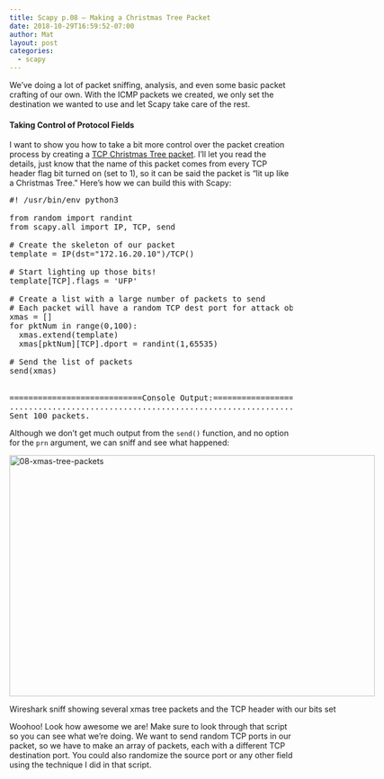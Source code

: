```yaml
---
title: Scapy p.08 – Making a Christmas Tree Packet
date: 2018-10-29T16:59:52-07:00
author: Mat
layout: post
categories:
  - scapy
---
```

We&#8217;ve doing a lot of packet sniffing, analysis, and even some basic packet crafting of our own. With the ICMP packets we created, we only set the destination we wanted to use and let Scapy take care of the rest.

#### Taking Control of Protocol Fields

I want to show you how to take a bit more control over the packet creation process by creating a [TCP Christmas Tree packet](http://en.wikipedia.org/wiki/Christmas_tree_packet). I&#8217;ll let you read the details, just know that the name of this packet comes from every TCP header flag bit turned on (set to 1), so it can be said the packet is &#8220;lit up like a Christmas Tree.&#8221; <!--more-->Here&#8217;s how we can build this with Scapy:

<pre class="lang:default decode:true ">#! /usr/bin/env python3

from random import randint
from scapy.all import IP, TCP, send

# Create the skeleton of our packet
template = IP(dst="172.16.20.10")/TCP()

# Start lighting up those bits!
template[TCP].flags = 'UFP'

# Create a list with a large number of packets to send
# Each packet will have a random TCP dest port for attack obfuscation
xmas = []
for pktNum in range(0,100):
  xmas.extend(template)
  xmas[pktNum][TCP].dport = randint(1,65535)

# Send the list of packets
send(xmas)


============================Console Output:===========================
....................................................................................................
Sent 100 packets.</pre>

Although we don&#8217;t get much output from the `send()` function, and no option for the `prn` argument, we can sniff and see what happened:

<div id="attachment_113" style="width: 660px" class="wp-caption aligncenter">
  <a href="http://thepacketgeek.com/wp-content/uploads/2013/10/08-xmas-tree-packets.png"><img aria-describedby="caption-attachment-113" class="size-large wp-image-113 " src="//thepacketgeek.com/wp-content/uploads/2013/10/08-xmas-tree-packets-1024x677.png" alt="08-xmas-tree-packets" width="650" height="429" srcset="https://thepacketgeek.com/wp-content/uploads/2013/10/08-xmas-tree-packets-1024x677.png 1024w, https://thepacketgeek.com/wp-content/uploads/2013/10/08-xmas-tree-packets-300x198.png 300w, https://thepacketgeek.com/wp-content/uploads/2013/10/08-xmas-tree-packets.png 1268w" sizes="(max-width: 650px) 100vw, 650px" /></a>
  
  <p id="caption-attachment-113" class="wp-caption-text">
    Wireshark sniff showing several xmas tree packets and the TCP header with our bits set
  </p>
</div>

Woohoo! Look how awesome we are! Make sure to look through that script so you can see what we&#8217;re doing. We want to send random TCP ports in our packet, so we have to make an array of packets, each with a different TCP destination port. You could also randomize the source port or any other field using the technique I did in that script.